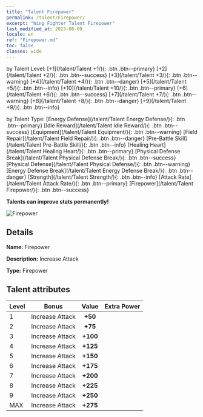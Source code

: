 ```yaml
---
title: "Talent Firepower"
permalink: /talent/Firepower/
excerpt: "Wing Fighter Talent Firepower"
last_modified_at: 2023-08-09
locale: en
ref: "Firepower.md"
toc: false
classes: wide
---
```




  by Talent Level:  [+1](/talent/Talent +1/){: .btn .btn--primary}   [+2](/talent/Talent +2/){: .btn .btn--success}   [+3](/talent/Talent +3/){: .btn .btn--warning}   [+4](/talent/Talent +4/){: .btn .btn--danger}   [+5](/talent/Talent +5/){: .btn .btn--info}   [+10](/talent/Talent +10/){: .btn .btn--primary}   [+6](/talent/Talent +6/){: .btn .btn--success}   [+7](/talent/Talent +7/){: .btn .btn--warning}   [+8](/talent/Talent +8/){: .btn .btn--danger}   [+9](/talent/Talent +9/){: .btn .btn--info} 

  by Talent Type:  [Energy Defense](/talent/Talent Energy Defense/){: .btn .btn--primary}   [Idle Reward](/talent/Talent Idle Reward/){: .btn .btn--success}   [Equipment](/talent/Talent Equipment/){: .btn .btn--warning}   [Field Repair](/talent/Talent Field Repair/){: .btn .btn--danger}   [Pre-Battle Skill](/talent/Talent Pre-Battle Skill/){: .btn .btn--info}   [Healing Heart](/talent/Talent Healing Heart/){: .btn .btn--primary}   [Physical Defense Break](/talent/Talent Physical Defense Break/){: .btn .btn--success}   [Physical Defense](/talent/Talent Physical Defense/){: .btn .btn--warning}   [Energy Defense Break](/talent/Talent Energy Defense Break/){: .btn .btn--danger}   [Strength](/talent/Talent Strength/){: .btn .btn--info}   [Attack Rate](/talent/Talent Attack Rate/){: .btn .btn--primary}   [Firepower](/talent/Talent Firepower/){: .btn .btn--success} 

  **Talents can improve stats permanently!**

 ![Firepower](/images/talent/Talent_2.png)

## Details

 **Name:** Firepower 

 **Description:** Increase Attack 

 **Type:** Firepower 

## Talent attributes

  |  Level |     Bonus     |   Value   | Extra Power |
  |:-------|:-------------:|:---------:|:---------|
  | 1  | Increase Attack  | **+50**  |  |
  | 2  | Increase Attack  | **+75**  |  |
  | 3  | Increase Attack  | **+100**  |  |
  | 4  | Increase Attack  | **+125**  |  |
  | 5  | Increase Attack  | **+150**  |  |
  | 6  | Increase Attack  | **+175**  |  |
  | 7  | Increase Attack  | **+200**  |  |
  | 8  | Increase Attack  | **+225**  |  |
  | 9  | Increase Attack  | **+250**  |  |
  | MAX  | Increase Attack  | **+275**  |  |

